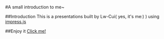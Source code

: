 #A small introduction to me~

##Introduction
This is a presentations built by Lw-Cui( yes, it's me:) ) using [impress.js](https://github.com/impress/impress.js)

##Enjoy it
[Click me!](http://lw-Cui.github.io/my-impress)

